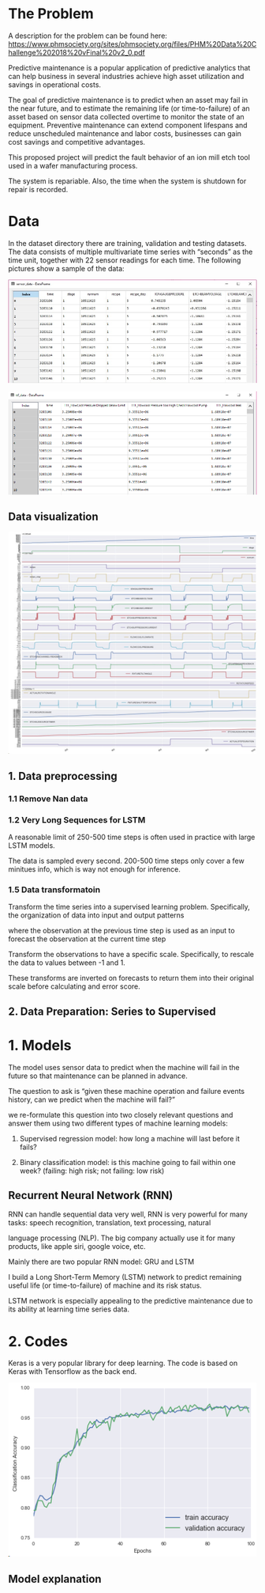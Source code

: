 # The Problem
A description for the problem can be found here:
https://www.phmsociety.org/sites/phmsociety.org/files/PHM%20Data%20Challenge%202018%20vFinal%20v2_0.pdf

Predictive maintenance is a popular application of predictive analytics that can help business in several industries achieve high asset
utilization and savings in operational costs.

The goal of predictive maintenance is to predict when an asset may fail in the near future, and to estimate the remaining life (or time-to-failure) of an asset based on sensor data collected overtime to monitor the state of an equipment. 
Preventive maintenance can extend component lifespans and reduce unscheduled maintenance and labor costs, businesses can gain cost savings and competitive advantages.

This proposed project will predict the fault behavior of an ion mill etch tool used in a wafer manufacturing process.

The system is repariable. Also, the time when the system is shutdown for repair is recorded.

# Data

In the dataset directory there are training, validation and testing datasets. The data consists of multiple multivariate time series with “seconds” as the time unit, together with 22 sensor readings for each time. The following pictures show a sample of the data:

![alt text](https://github.com/mengxu29/DataScienceIncubator/blob/master/pic/sample1.jpg)

![alt text](https://github.com/mengxu29/DataScienceIncubator/blob/master/pic/sample2.png)

## Data visualization
<p align="center"> 
<img src="https://github.com/mengxu29/DataScienceIncubator/blob/master/pic/visualization.jpg">
</p>

## 1. Data preprocessing

### 1.1 Remove Nan data

### 1.2 Very Long Sequences for LSTM
A reasonable limit of 250-500 time steps is often used in practice with large LSTM models.

The data is sampled every second. 200-500 time steps only cover a few minitues info, which is way not enough for inference. 

### 1.5 Data transformatoin 

Transform the time series into a supervised learning problem. Specifically, the organization of data into input and output patterns

where the observation at the previous time step is used as an input to forecast the observation at the current time step

Transform the observations to have a specific scale. Specifically, to rescale the data to values between -1 and 1.

These transforms are inverted on forecasts to return them into their original scale before calculating and error score.

## 2. Data Preparation: Series to Supervised

# 1. Models

The model uses sensor data to predict when the machine will fail in the future so that maintenance can be planned in advance. 

The question to ask is “given these machine operation and failure events history, can we predict when the machine will fail?” 

we re-formulate this question into two closely relevant questions and answer them using two different types of machine learning models:

1. Supervised regression model: how long a machine will last before it fails?

2. Binary classification model: is this machine going to fail within one week? (failing: high risk; not failing: low risk)

## Recurrent Neural Network (RNN)

RNN can handle sequential data very well, RNN is very powerful for many tasks: speech recognition, translation, text processing, natural

language processing (NLP). The big company actually use it for many products, like apple siri, google voice, etc.

Mainly there are two popular RNN model: GRU and LSTM

I build a Long Short-Term Memory (LSTM) network to predict remaining useful life (or time-to-failure) of machine and its risk status.

LSTM network is especially appealing to the predictive maintenance due to its ability at learning time series data.

# 2. Codes
Keras is a very popular library for deep learning. The code is based on Keras with Tensorflow as the back end.


![alt text](https://github.com/mengxu29/DataScienceIncubator/blob/master/pic/accuracy.png)


## Model explanation 


